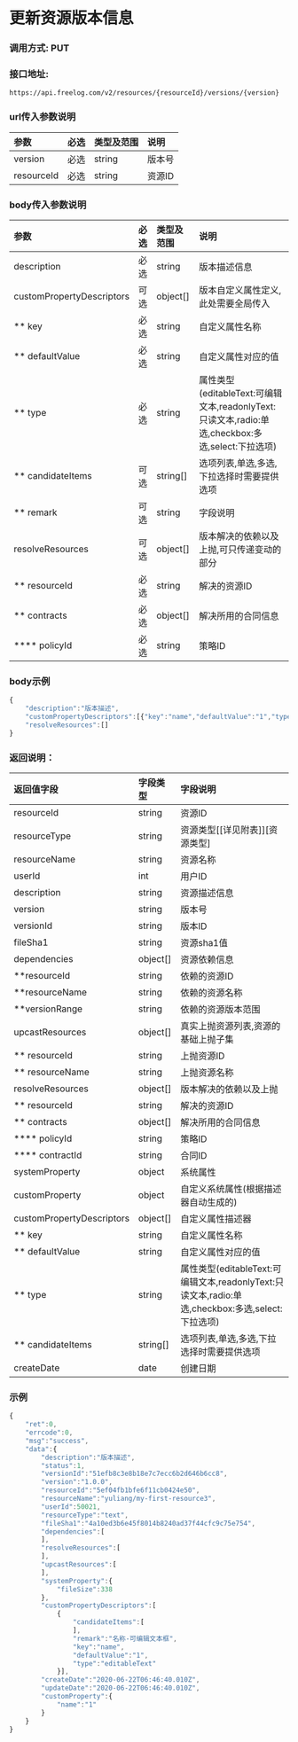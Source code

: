 # 更新资源版本信息

### 调用方式: PUT

### 接口地址:

```
https://api.freelog.com/v2/resources/{resourceId}/versions/{version}
```

### url传入参数说明

| 参数 | 必选 | 类型及范围 | 说明 |
| :--- | :--- | :--- | :--- |
| version | 必选 | string | 版本号 |
| resourceId | 必选 | string | 资源ID |


### body传入参数说明

| 参数 | 必选 | 类型及范围 | 说明 |
| :--- | :--- | :--- | :--- |
| description | 必选 | string | 版本描述信息 |
| customPropertyDescriptors | 可选 | object[] | 版本自定义属性定义,此处需要全局传入 |
| ** key | 必选 | string | 自定义属性名称 |
| ** defaultValue | 必选 | string | 自定义属性对应的值 |
| ** type | 必选 | string | 属性类型(editableText:可编辑文本,readonlyText:只读文本,radio:单选,checkbox:多选,select:下拉选项) |
| ** candidateItems | 可选 | string[] | 选项列表,单选,多选,下拉选择时需要提供选项 |
| ** remark | 可选 | string | 字段说明 |
| resolveResources | 可选 | object[] | 版本解决的依赖以及上抛,可只传递变动的部分 |
| ** resourceId | 必选 | string | 解决的资源ID |
| ** contracts | 必选 | object[] | 解决所用的合同信息 |
| **** policyId | 必选 | string | 策略ID |

### body示例

```js
{
    "description":"版本描述",
  	"customPropertyDescriptors":[{"key":"name","defaultValue":"1","type":"editableText","remark":"名称-可编辑文本框"}],
    "resolveResources":[]
}

```


### 返回说明：

| 返回值字段 | 字段类型 | 字段说明 |
| :--- | :--- | :--- |
| resourceId | string | 资源ID|
| resourceType | string | 资源类型[[详见附表]][资源类型] |
| resourceName | string | 资源名称 |
| userId | int | 用户ID |
| description | string | 资源描述信息 |
| version | string | 版本号 |
| versionId | string | 版本ID |
| fileSha1 | string | 资源sha1值 |
| dependencies | object[] | 资源依赖信息 |
| **resourceId | string | 依赖的资源ID |
| **resourceName | string | 依赖的资源名称 |
| **versionRange | string | 依赖的资源版本范围 |
| upcastResources | object[] | 真实上抛资源列表,资源的基础上抛子集 |
| ** resourceId | string | 上抛资源ID |
| ** resourceName | string | 上抛资源名称 |
| resolveResources | object[] | 版本解决的依赖以及上抛 |
| ** resourceId | string | 解决的资源ID |
| ** contracts | object[] | 解决所用的合同信息 |
| **** policyId | string | 策略ID |
| **** contractId | string | 合同ID |
| systemProperty | object | 系统属性 |
| customProperty | object | 自定义系统属性(根据描述器自动生成的) |
| customPropertyDescriptors | object[] | 自定义属性描述器 |
| ** key | string | 自定义属性名称 |
| ** defaultValue | string | 自定义属性对应的值 |
| ** type | string | 属性类型(editableText:可编辑文本,readonlyText:只读文本,radio:单选,checkbox:多选,select:下拉选项) |
| ** candidateItems | string[] | 选项列表,单选,多选,下拉选择时需要提供选项 |
| createDate | date | 创建日期 |

### 示例

```js
{
    "ret":0,
    "errcode":0,
    "msg":"success",
    "data":{
        "description":"版本描述",
        "status":1,
        "versionId":"51efb8c3e8b18e7c7ecc6b2d646b6cc8",
        "version":"1.0.0",
        "resourceId":"5ef04fb1bfe6f11cb0424e50",
        "resourceName":"yuliang/my-first-resource3",
        "userId":50021,
        "resourceType":"text",
        "fileSha1":"4a10ed3b6e45f8014b8240ad37f44cfc9c75e754",
        "dependencies":[
        ],
        "resolveResources":[
        ],
        "upcastResources":[
        ],
        "systemProperty":{
            "fileSize":338
        },
        "customPropertyDescriptors":[
            {
                "candidateItems":[
                ],
                "remark":"名称-可编辑文本框",
                "key":"name",
                "defaultValue":"1",
                "type":"editableText"
            }],
        "createDate":"2020-06-22T06:46:40.010Z",
        "updateDate":"2020-06-22T06:46:40.010Z",
        "customProperty":{
            "name":"1"
        }
    }
}

```